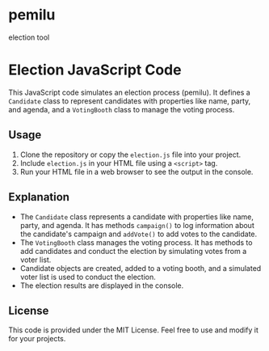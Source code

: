 # pemilu
election tool
# Election JavaScript Code

This JavaScript code simulates an election process (pemilu). It defines a `Candidate` class to represent candidates with properties like name, party, and agenda, and a `VotingBooth` class to manage the voting process.

## Usage

1. Clone the repository or copy the `election.js` file into your project.
2. Include `election.js` in your HTML file using a `<script>` tag.
3. Run your HTML file in a web browser to see the output in the console.

## Explanation

- The `Candidate` class represents a candidate with properties like name, party, and agenda. It has methods `campaign()` to log information about the candidate's campaign and `addVote()` to add votes to the candidate.
- The `VotingBooth` class manages the voting process. It has methods to add candidates and conduct the election by simulating votes from a voter list.
- Candidate objects are created, added to a voting booth, and a simulated voter list is used to conduct the election.
- The election results are displayed in the console.

## License

This code is provided under the MIT License. Feel free to use and modify it for your projects.
